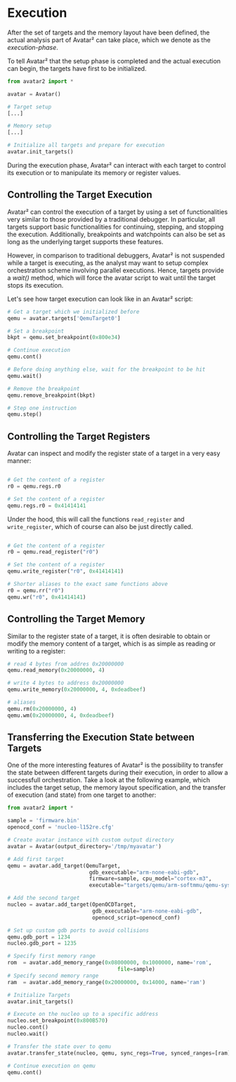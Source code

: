 # Execution

After the set of targets and the memory layout have been defined, the actual 
analysis part of Avatar² can take place, which we denote as the _execution-phase_.

To tell Avatar² that the setup phase is completed and the actual execution can begin,
the targets have first to be initialized.

```python
from avatar2 import *

avatar = Avatar()

# Target setup
[...]

# Memory setup
[...]

# Initialize all targets and prepare for execution
avatar.init_targets()
```

During the execution phase, Avatar² can interact with each target 
to control its execution or to manipulate its memory or register values.


## Controlling the Target Execution

Avatar² can control the execution of a target by using a set of functionalities
very similar to those provided by a traditional debugger. In particular, all targets
support basic functionalities for
continuing, stepping, and stopping the execution. Additionally, breakpoints and
watchpoints can also be set as long as the underlying target supports these
features.

However, in comparison to traditional debuggers, Avatar² is not suspended while
a target is executing, as the analyst may want to setup complex
orchestration scheme involving parallel executions. Hence,
targets provide a _wait()_ method, which will force the avatar script to
wait until the target stops its execution.

Let's see how target execution can look like in an Avatar² script:

```python
# Get a target which we initialized before
qemu = avatar.targets['QemuTarget0']

# Set a breakpoint
bkpt = qemu.set_breakpoint(0x800e34)

# Continue execution
qemu.cont()

# Before doing anything else, wait for the breakpoint to be hit
qemu.wait()

# Remove the breakpoint
qemu.remove_breakpoint(bkpt)

# Step one instruction
qemu.step()
```

## Controlling the Target Registers

Avatar can inspect and modify the register state of a target in a very easy
manner:

```python

# Get the content of a register
r0 = qemu.regs.r0

# Set the content of a register
qemu.regs.r0 = 0x41414141
```

Under the hood, this will call the functions `read_register` and
`write_register`, which of course can also be just directly called.

```python

# Get the content of a register
r0 = qemu.read_register("r0")

# Set the content of a register
qemu.write_register("r0", 0x41414141)

# Shorter aliases to the exact same functions above
r0 = qemu.rr("r0")
qemu.wr("r0", 0x41414141)
```

## Controlling the Target Memory

Similar to the register state of a target, it is often desirable to obtain or
modify the memory content of a target, which is as simple as reading or writing
to a register:

```python
# read 4 bytes from addres 0x20000000
qemu.read_memory(0x20000000, 4)

# write 4 bytes to address 0x20000000
qemu.write_memory(0x20000000, 4, 0xdeadbeef)

# aliases
qemu.rm(0x20000000, 4)
qemu.wm(0x20000000, 4, 0xdeadbeef)
```

## Transferring the Execution State between Targets

One of the more interesting features of Avatar² is the possibility to transfer
the state between different targets during their execution, in order to allow
a successfull orchestration.
Take a look at the following example, which includes the target setup, the memory 
layout specification, and the transfer of execution (and state) 
from one target to another:

```python
from avatar2 import *

sample = 'firmware.bin'
openocd_conf = 'nucleo-l152re.cfg'

# Create avatar instance with custom output directory
avatar = Avatar(output_directory='/tmp/myavatar')

# Add first target
qemu = avatar.add_target(QemuTarget, 
                          gdb_executable="arm-none-eabi-gdb",
                          firmware=sample, cpu_model="cortex-m3",
                          executable="targets/qemu/arm-softmmu/qemu-system-")

# Add the second target
nucleo = avatar.add_target(OpenOCDTarget,
                           gdb_executable="arm-none-eabi-gdb", 
                           openocd_script=openocd_conf)

# Set up custom gdb ports to avoid collisions
qemu.gdb_port = 1234
nucleo.gdb_port = 1235

# Specify first memory range
rom  = avatar.add_memory_range(0x08000000, 0x1000000, name='rom', 
                                   file=sample)
# Specify second memory range
ram  = avatar.add_memory_range(0x20000000, 0x14000, name='ram')

# Initialize Targets
avatar.init_targets()

# Execute on the nucleo up to a specific address
nucleo.set_breakpoint(0x800B570)
nucleo.cont()
nucleo.wait()

# Transfer the state over to qemu
avatar.transfer_state(nucleo, qemu, sync_regs=True, synced_ranges=[ram])

# Continue execution on qemu
qemu.cont()
```
